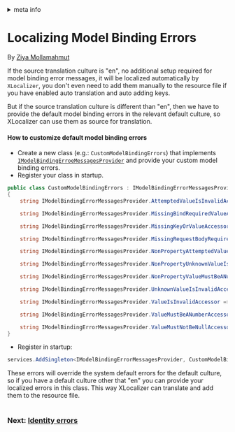 <!-- meta tags details, will be assigned to meta tags inside header by js -->
<div id="meta-info">
<details><summary>meta info</summary>

> * Title: <i id="md-title">Localizing Model Binding Errors</i>
> * Keywords: <i id="md-keywords">localization, asp.net-core, model, binding, error, messages</i>
> * Description: <i id="md-description">Learn how to localize model binding error messages with XLocalizer in Asp.Net Core web app.</i>
> * Author: <i id="md-author">Ziya Mollamahmut</i>
> * Date: <i id="md-date">02-Sep-2020</i>
> * Image: <i id="md-image">https://github.com/LazZiya/Docs/raw/master/XLocalizer/v1.0/images/xlocalizer-logo.png</i>
> * Image-alt: <i id="md-image-alt">XLocalizer Logo</i>
> * Version: <i id="md-version">v1.0</i>

</details>
</div>

# Localizing Model Binding Errors

By [Ziya Mollamahmut](https://github.com/LazZiya)

If the source translation culture is "en", no additional setup required for model binding error messages, it will be localized automatically by `XLocalizer`, you don't even need to add them manually to the resource file if you have enabled auto translation and auto adding keys.

But if the source translation culture is different than "en", then we have to provide the default model binding errors in the relevant default culture, so XLocalizer can use them as source for translation.

#### How to customize default model binding errors

* Create a new class (e.g.: `CustomModelBindingErrors`) that implements [`IModelBindingErroeMessagesProvider`][2] and provide your custom model binding errors.
* Register your class in startup.

````csharp
public class CustomModelBindingErrors : IModelBindingErrorMessagesProvider
{
    string IModelBindingErrorMessagesProvider.AttemptedValueIsInvalidAccessor => "The value '{0}' is not valid for {1}.";

    string IModelBindingErrorMessagesProvider.MissingBindRequiredValueAccessor => "A value for the '{0}' parameter or property was not provided.";

    string IModelBindingErrorMessagesProvider.MissingKeyOrValueAccessor => "A value is required.";

    string IModelBindingErrorMessagesProvider.MissingRequestBodyRequiredValueAccessor => "A non-empty request body is required.";

    string IModelBindingErrorMessagesProvider.NonPropertyAttemptedValueIsInvalidAccessor => "The value '{0}' is not valid.";

    string IModelBindingErrorMessagesProvider.NonPropertyUnknownValueIsInvalidAccessor => "The supplied value is invalid.";

    string IModelBindingErrorMessagesProvider.NonPropertyValueMustBeANumberAccessor => "The field must be a number.";

    string IModelBindingErrorMessagesProvider.UnknownValueIsInvalidAccessor => "The supplied value is invalid for {0}.";

    string IModelBindingErrorMessagesProvider.ValueIsInvalidAccessor => "The value '{0}' is invalid.";

    string IModelBindingErrorMessagesProvider.ValueMustBeANumberAccessor => "The field {0} must be a number.";

    string IModelBindingErrorMessagesProvider.ValueMustNotBeNullAccessor => "The value '{0}' is invalid.";
}
````

* Register in startup:
````csharp
services.AddSingleton<IModelBindingErrorMessagesProvider, CustomModelBindingErrors>();
````

These errors will override the system default errors for the default culture, so if you have a default culture other that "en" you can provide your localized errors in this class. This way XLocalizer can translate and add them to the resource file.


#
### Next: [Identity errors][1]
#


[1]:identity-errors.md
[2]:https://github.com/LazZiya/XLocalizer/blob/master/XLocalizer/ModelBinding/IModelBindingErrorMessagesProvider.cs
